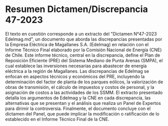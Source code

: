 # Resumen Dictamen/Discrepancia 47-2023
El texto en cuestión corresponde a un extracto del "Dictamen N°47-2023 Edelmag.md", un documento que aborda las discrepancias presentadas por la Empresa Eléctrica de Magallanes S.A. (Edelmag) en relación con el Informe Técnico Final elaborado por la Comisión Nacional de Energía (CNE) de Chile. Este informe técnico, central en la discrepancia, define el Plan de Reposición Eficiente (PRE) del Sistema Mediano de Punta Arenas (SMPA), el cual establece las inversiones necesarias para abastecer de energía eléctrica a la región de Magallanes. Las discrepancias de Edelmag se enfocan en aspectos técnicos y económicos del PRE, incluyendo la determinación del factor de planta de los parques eólicos, la valorización de obras de transmisión, el cálculo de impuestos y costos de personal, y la asignación de costos a las actividades de los SSMM. El extracto presentado detalla los argumentos de Edelmag y la CNE en cada discrepancia, las alternativas que se presentan y el análisis que realiza un Panel de Expertos para dirimir la controversia. Finalmente, el documento concluye con el dictamen del Panel, que puede implicar la modificación o ratificación de lo establecido en el Informe Técnico Final de la CNE.
